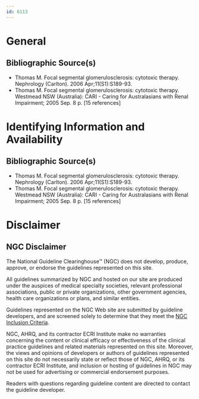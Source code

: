 ```yaml
---
id: 6113
---
```


# General

## Bibliographic Source(s)

- Thomas M. Focal segmental glomerulosclerosis: cytotoxic therapy. Nephrology (Carlton). 2006 Apr;11(S1):S189-93.
- Thomas M. Focal segmental glomerulosclerosis: cytotoxic therapy. Westmead NSW (Australia): CARI - Caring for Australasians with Renal Impairment; 2005 Sep. 8 p. [15 references]

# Identifying Information and Availability

## Bibliographic Source(s)

- Thomas M. Focal segmental glomerulosclerosis: cytotoxic therapy. Nephrology (Carlton). 2006 Apr;11(S1):S189-93.
- Thomas M. Focal segmental glomerulosclerosis: cytotoxic therapy. Westmead NSW (Australia): CARI - Caring for Australasians with Renal Impairment; 2005 Sep. 8 p. [15 references]

# Disclaimer

## NGC Disclaimer

The National Guideline Clearinghouse™ (NGC) does not develop, produce, approve, or endorse the guidelines represented on this site.

All guidelines summarized by NGC and hosted on our site are produced under the auspices of medical specialty societies, relevant professional associations, public or private organizations, other government agencies, health care organizations or plans, and similar entities.

Guidelines represented on the NGC Web site are submitted by guideline developers, and are screened solely to determine that they meet the [NGC Inclusion Criteria](/help-and-about/summaries/inclusion-criteria).

NGC, AHRQ, and its contractor ECRI Institute make no warranties concerning the content or clinical efficacy or effectiveness of the clinical practice guidelines and related materials represented on this site. Moreover, the views and opinions of developers or authors of guidelines represented on this site do not necessarily state or reflect those of NGC, AHRQ, or its contractor ECRI Institute, and inclusion or hosting of guidelines in NGC may not be used for advertising or commercial endorsement purposes.

Readers with questions regarding guideline content are directed to contact the guideline developer.

